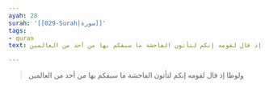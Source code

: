 ```yaml
---
ayah: 28
surah: '[[029-Surah|سورة]]'
tags:
- quran
text: ولوطا إذ قال لقومه إنكم لتأتون الفاحشة ما سبقكم بها من أحد من العالمين

---
```

> ولوطا إذ قال لقومه إنكم لتأتون الفاحشة ما سبقكم بها من أحد من العالمين
